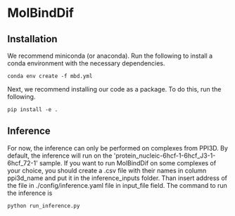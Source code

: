 # MolBindDif

## Installation
We recommend miniconda (or anaconda). Run the following to install a conda environment with the necessary dependencies.
```
conda env create -f mbd.yml
```
Next, we recommend installing our code as a package. To do this, run the following.
```
pip install -e .
```
## Inference
For now, the inference can only be performed on complexes from PPI3D. By default, the inference will run on the 'protein_nucleic-6hcf-1-6hcf_J3-1-6hcf_72-1' sample. If you want to run MolBindDif on some complexes of your choice, you should create a .csv file with their names in column ppi3d_name and put it in the inference_inputs folder. Than insert address of the file in ./config/inference.yaml file in input_file field.
The command to run the inference is
```
python run_inference.py
```
